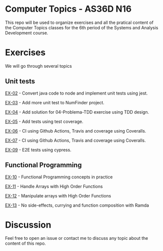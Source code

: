 # Computer Topics - AS36D N16

This repo will be used to organize exercises and all the pratical content of the Computer Topics classes for the 6th period of the Systems and Analysis Development course.


# Exercises

We will go through several topics

## Unit tests

[EX-02](https://github.com/tgwow/computer-topics/tree/master/NAP/02) - Convert java code to node and implement unit tests using jest.

[EX-03](https://github.com/tgwow/computer-topics/tree/master/NAP/03) - Add more unit test to NumFinder project.

[EX-04](https://github.com/tgwow/computer-topics/tree/master/NAP/04) - Add solution for 04-Problema-TDD exercise using TDD design.

[EX-05](https://github.com/tgwow/computer-topics/tree/master/NAP/05) - Add tests using test coverage.

[EX-06](https://github.com/tgwow/ci-example) - CI using Github Actions, Travis and coverage using Coveralls.

[EX-07](https://github.com/tgwow/salary-calculator) - CI using Github Actions, Travis and coverage using Coveralls.

[EX-09](https://github.com/tgwow/cypress-exercise) - E2E tests using cypress.



## Functional Programming

[EX-10](https://github.com/tgwow/computer-topics/tree/master/NAP/10) - Functional Programming concepts in practice

[EX-11](https://github.com/tgwow/computer-topics/tree/master/NAP/11) - Handle Arrays with High Order Functions

[EX-12](https://github.com/tgwow/computer-topics/tree/master/NAP/12) - Manipulate arrays with High Order Functions

[EX-13](https://github.com/tgwow/computer-topics/tree/master/NAP/13) - No side-effects, currying and function composition with Ramda

# Discussion

Feel free to open an issue or contact me to discuss any topic about the content of this repo.
